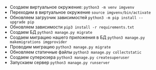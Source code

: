 * Создаем виртуальное окружение:
```python3 -m venv imgvenv```
* Переходим в виртуальное окружение
```source imgvenv/bin/activate```   
* Обновляем загрузчик зависимостей
```python3 -m pip install --upgrade pip```  
* Обновляем зависимости
```pip3 install -r requirements.txt```   
* Создаем БД
```python3 manage.py migrate``` 
* Создаем миграцию нашего приложения в БД
```python3 manage.py makemigrations imgprovider```
* Проводим миграцию
```python3 manage.py migrate``` 
* Обновляем статичные файлы
```python3 manage.py collectstatic```
* Создаем суперюзера
```python3 manage.py createsuperuser```
* Запускаем сервер
```python3 manage.py runserver```           
